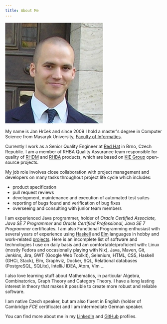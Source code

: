 ```yaml
---
title: About Me
---
```

<img class="profile-photo" src="images/jhrcek.jpg" alt="Jan Hrček">

My name is Jan Hrček and since 2009 I hold a master's degree in Computer Science from Masaryk University, [Faculty of Informatics].

Currently I work as a Senior Quality Engineer at [Red Hat] in Brno, Czech Republic.
I am a member of RHBA Quality Assurance team responsible for quality of
[RHDM] and [RHBA] products, which are based on [KIE Group] open-source projects.

My job role involves close collaboration with project management and developers on many tasks throughout project life cycle which includes:

 * product specification
 * pull request reviews
 * development, maintenance and execution of automated test suites
 * reporting of bugs found and verification of bug fixes
 * overseeing and consulting with junior team members

I am experienced Java programmer, holder of *Oracle Certified Associate, Java SE 7 Programmer* and *Oracle Certified Professional, Java SE 7 Programmer* certificates. I am also Functional Programming enthusiast with several years of experience using [Haskell] and [Elm] languages in hobby and work-related [projects](/projects.html). Here is an incomplete list of software and technologies I use on daily basis and am comfortable/proficient with: Linux (mostly Fedora and occasionally playing with Nix), Java, Maven, Git, Jenkins, Jira, GWT (Google Web Toolkit), Selenium, HTML, CSS, Haskell (GHCi, Stack), Elm, Graphviz, Docker, SQL, Relational databases (PostgreSQL, SQLite), IntelliJ IDEA, Atom, Vim ...

I also love learning stuff about Mathematics, in particular Algebra, Combinatorics, Graph Theory and Category Theory.
I have a long lasting interest in theory that makes it possible to create more robust and reliable software.

I am native Czech speaker, but am also fluent in English (holder of Cambridge *FCE* certificate) and I am intermediate German speaker.

You can find more about me in my [LinkedIn] and [GitHub] profiles.

[Elm]: http://elm-lang.org/
[Faculty of Informatics]: https://www.muni.cz/en/about-us/organizational-structure/faculty-of-informatics
[GitHub]: https://github.com/jhrcek
[Haskell]: https://www.haskell.org/
[LinkedIn]: https://www.linkedin.com/in/jan-hrcek-b5147822/
[Red Hat]: https://www.redhat.com/en
[RHDM]: https://www.redhat.com/en/technologies/jboss-middleware/decision-manager
[RHBA]: https://www.redhat.com/en/technologies/jboss-middleware/process-automation-manager
[KIE Group]: http://www.kiegroup.org/
